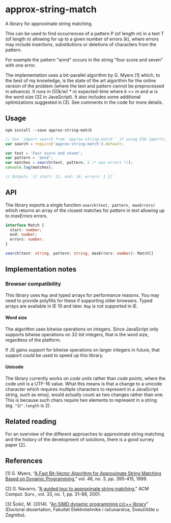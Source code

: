 # approx-string-match

A library for approximate string matching.

This can be used to find occurrences of a pattern P (of length _m_) in a text T
(of length _n_) allowing for up to a given number of errors (_k_), where errors may
include insertions, substitutions or deletions of characters from the pattern.

For example the pattern "annd" occurs in the string "four score and seven" with
one error.

The implementation uses a bit-parallel algorithm by G. Myers [1] which, to the
best of my knowledge, is the state of the art algorithm for the online version
of the problem (where the text and pattern cannot be preprocessed in advance).
It runs in _O((k/w) * n)_ expected-time where _k_ <= _m_ and _w_ is the word
size (32 in JavaScript). It also includes some additional optimizations
suggested in [3].  See comments in the code for more details.

## Usage

```
npm install --save approx-string-match
```

```js
// Use `import search from 'approx-string-match'` if using ES6 imports.
var search = require('approx-string-match').default;

var text = 'Four score and seven';
var pattern = 'annd';
var matches = search(text, pattern, 2 /* max errors */);
console.log(matches);

// Outputs `[{ start: 11, end: 14, errors: 1 }]`
```

## API

The library exports a single function `search(text, pattern, maxErrors)` which
returns an array of the closest matches for _pattern_ in _text_ allowing up to
_maxErrors_ errors.

```ts
interface Match {
  start: number;
  end: number;
  errors: number;
}

search(text: string, pattern: string, maxErrors: number): Match[]
```

## Implementation notes

### Browser compatibility

This library uses `Map` and typed arrays for performance reasons. You may need
to provide polyfills for these if supporting older browsers. Typed arrays are
available in IE 10 and later. `Map` is not supported in IE.

#### Word size

The algorithm uses bitwise operations on integers. Since JavaScript only
supports bitwise operations on 32-bit integers, that is the word size,
regardless of the platform.

If JS gains support for bitwise operations on larger integers in future, that
support could be used to speed up this library.

#### Unicode

The library currently works on _code units_ rather than _code points_, where the
code unit is a UTF-16 value. What this means is that a change to a unicode
character which requires multiple characters to represent in a JavaScript
string, such as emoji, would actually count as two changes rather than one. This
is because such chars require two elements to represent in a string (eg.
`"😊".length` is 2).

## Related reading

For an overview of the different approaches to approximate string matching and
the history of the development of solutions, there is a good survey paper [2].

## References

[1] G. Myers, “[A Fast Bit-Vector Algorithm for Approximate String Matching Based on
Dynamic
Programming](https://scholar.google.com/scholar?q=A+Fast+Bit-Vector+Algorithm+for+Approximate+String+Matching+Based+on+Dynamic+Programming),”
vol. 46, no. 3, pp. 395–415, 1999.

[2] G. Navarro, “[A guided tour to approximate string
matching](https://scholar.google.com/scholar?q=A+guided+tour+to+approximate+string+matching),”
ACM Comput.  Surv., vol. 33, no. 1, pp. 31–88, 2001.

[3] Šošić, M. (2014). "[An SIMD dynamic programming c/c++ library](https://bib.irb.hr/datoteka/758607.diplomski_Martin_Sosic.pdf)" (Doctoral dissertation, Fakultet Elektrotehnike i računarstva, Sveučilište u Zagrebu).
